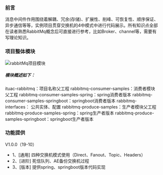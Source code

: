 
### 前言

消息中间件作用围绕着解耦、冗余(存储)、扩展性、削峰、可恢复性、顺序保证、异步通信等等，实例项目贯穿交换机的4中模式中进行代码展示。所有知识点全部在读者熟悉RabbitMq概念后可直接进行参考，比如Broker、channel等，需要有写理论知识。


### 项目整体模块

![rabbitMq项目模块](https://blog-ituac-1252741530.cos.ap-beijing.myqcloud.com/rabbitmq_1572079569051.png)

##### 模块概述如下：

ituac-rabbitmq：项目名称父工程
rabbitmq-consumer-samples：消费者模块父工程
rabbitmq-consumer-samples-spring：spring消费者版本
rabbitmq-consumer-samples-springboot：springboot消费者版本
rabbitmq-interfaces： 公共实体、配置
rabbitmq-produce-samples：生产者模块父工程
rabbitmq-produce-samples-spring：spring生产者版本
rabbitmq-produce-samples-springboot：springboot生产者版本


### 功能提供

V1.0.0（19-10）
- 1、[通用] 四种交换机模式使用（Direct、Fanout、Topic、Headers）
- 2、[进阶] 死信队列、AE备份交换机过程
- 3、[版本] 提供spring、springboot版本代码实现





















